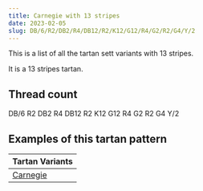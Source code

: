 ```yaml
---
title: Carnegie with 13 stripes
date: 2023-02-05
slug: DB/6/R2/DB2/R4/DB12/R2/K12/G12/R4/G2/R2/G4/Y/2
---
```

This is a list of all the tartan sett variants with 13 stripes.

It is a 13 stripes tartan.


## Thread count
DB/6 R2 DB2 R4 DB12 R2 K12 G12 R4 G2 R2 G4 Y/2

## Examples of this tartan pattern

| Tartan Variants |
|---------------|
| [Carnegie](/variants/db/6/r2/db2/r4/db12/r2/k12/g12/r4/g2/r2/g4/y/2-db000064-g004c00-k000000-rc80000-yffc800)||
